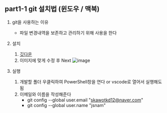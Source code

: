 ## part1-1 git 설치법 (윈도우 / 맥북)

1. git을 사용하는 이유

   - 파일 변경내역을 보존하고 관리하기 위해 사용을 한다

2. 설치

   1. [깃다운](https://git-scm.com/downloads)
   2. 이미지에 맞게 수정 후 Next
![image](https://github.com/user-attachments/assets/544e9537-0fe1-450b-aaad-84a9062f595a)


3. 실행
   1. 개발할 폴더 우클릭하여 PowerShell창을 연다 or vscode로 열어서 실행해도됨
   2. 이메일와 이름을 작성해준다
      - git config --global user.email "skawotkd12@naver.com"
      - git config --global user.name "jsnam"
